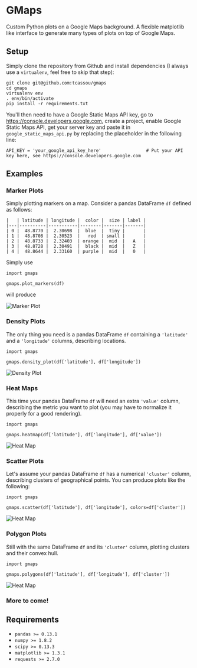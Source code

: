 # GMaps

Custom Python plots on a Google Maps background. A flexible matplotlib like interface to generate many types of plots on top of Google Maps.

## Setup

Simply clone the repository from Github and install dependencies (I always use a `virtualenv`, feel free to skip that step):
```
git clone git@github.com:tcassou/gmaps
cd gmaps
virtualenv env
. env/bin/activate
pip install -r requirements.txt
```

You'll then need to have a Google Static Maps API key, go to https://console.developers.google.com, create a project, enable Google Static Maps API, get your server key and paste it in `google_static_maps_api.py` by replacing the placeholder in the following line:
```
API_KEY = 'your_google_api_key_here'                 # Put your API key here, see https://console.developers.google.com
```

## Examples

### Marker Plots

Simply plotting markers on a map. Consider a pandas DataFrame `df` defined as follows:

```
|   | latitude | longitude |  color |  size | label |
|---|----------|-----------|--------|-------|-------|
| 0 |  48.8770 |  2.30698  |  blue  |  tiny |       |
| 1 |  48.8708 |  2.30523  |   red  | small |       |
| 2 |  48.8733 |  2.32403  | orange |  mid  |   A   |
| 3 |  48.8728 |  2.30491  |  black |  mid  |   Z   |
| 4 |  48.8644 |  2.33160  | purple |  mid  |   0   |
```

Simply use
```
import gmaps

gmaps.plot_markers(df)
```
will produce

![Marker Plot](https://github.com/tcassou/gmaps/blob/master/examples/markers.png)

### Density Plots

The only thing you need is a pandas DataFrame `df` containing a `'latitude'` and a `'longitude'` columns, describing locations.

```
import gmaps

gmaps.density_plot(df['latitude'], df['longitude'])
```

![Density Plot](https://github.com/tcassou/gmaps/blob/master/examples/density.png)

### Heat Maps

This time your pandas DataFrame `df` will need an extra `'value'` column, describing the metric you want to plot (you may have to normalize it properly for a good rendering).

```
import gmaps

gmaps.heatmap(df['latitude'], df['longitude'], df['value'])
```
![Heat Map](https://github.com/tcassou/gmaps/blob/master/examples/heatmap.png)

### Scatter Plots

Let's assume your pandas DataFrame `df` has a numerical `'cluster'` column, describing clusters of geographical points. You can produce plots like the following:

```
import gmaps

gmaps.scatter(df['latitude'], df['longitude'], colors=df['cluster'])
```
![Heat Map](https://github.com/tcassou/gmaps/blob/master/examples/clusters.png)

### Polygon Plots

Still with the same DataFrame `df` and its `'cluster'` column, plotting clusters and their convex hull.

```
import gmaps

gmaps.polygons(df['latitude'], df['longitude'], df['cluster'])
```
![Heat Map](https://github.com/tcassou/gmaps/blob/master/examples/polygons.png)

### More to come!

## Requirements

* `pandas >= 0.13.1`
* `numpy >= 1.8.2`
* `scipy >= 0.13.3`
* `matplotlib >= 1.3.1`
* `requests >= 2.7.0`
